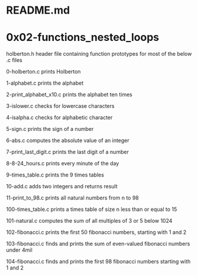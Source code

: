 # README.md
# 0x02-functions_nested_loops

holberton.h
header file containing function prototypes for most of the below .c files

0-holberton.c
prints Holberton

1-alphabet.c
prints the alphabet

2-print_alphabet_x10.c
prints the alphabet ten times

3-islower.c
checks for lowercase characters

4-isalpha.c
checks for alphabetic character

5-sign.c
prints the sign of a number

6-abs.c
computes the absolute value of an integer

7-print_last_digit.c
prints the last digit of a number

8-8-24_hours.c
prints every minute of the day

9-times_table.c
prints the 9 times tables

10-add.c
adds two integers and returns result

11-print_to_98.c
prints all natural numbers from n to 98

100-times_table.c
prints a times table of size n less than or equal to 15

101-natural.c
computes the sum of all multiples of 3 or 5 below 1024

102-fibonacci.c
prints the first 50 fibonacci numbers, starting with 1 and 2

103-fibonacci.c
finds and prints the sum of even-valued fibonacci numbers under 4mil

104-fibonacci.c
finds and prints the first 98 fibonacci numbers starting with 1 and 2